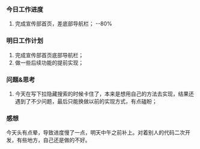 ### 今日工作进度

1. 完成宣传部首页，差底部导航栏；  --80%

### 明日工作计划

1. 完成宣传部首页底部导航栏；
2. 做一些后续功能的提前实现；

### 问题&思考

1. 今天在写下拉隐藏搜索的时候卡住了，本来是想用自己的方法去实现，结果还遇到了不少问题，最后只能换做以前的实现方式，有点磕盼；

### 感想

今天头有点晕，导致进度慢了一点，明天中午之前补上。对着别人的代码二次开发，有些地方，自己还是做的不好。

